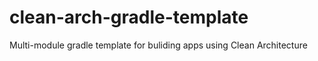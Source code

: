 # clean-arch-gradle-template
Multi-module gradle template for buliding apps using Clean Architecture
